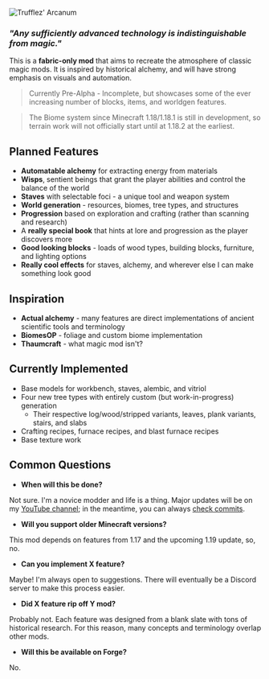 ![Trufflez' Arcanum](https://i.imgur.com/1iIHOTM.png)

### *"Any sufficiently advanced technology is indistinguishable from magic."*

This is a **fabric-only mod** that aims to recreate the atmosphere of classic magic mods. It is inspired by historical alchemy, and will have strong emphasis on visuals and automation.

> Currently Pre-Alpha - Incomplete, but showcases some of the ever increasing number of blocks, items, and worldgen features.

> The Biome system since Minecraft 1.18/1.18.1 is still in development, so terrain work will not officially start until at 1.18.2 at the earliest.

## Planned Features
- **Automatable alchemy** for extracting energy from materials
- **Wisps**, sentient beings that grant the player abilities and control the balance of the world
- **Staves** with selectable foci - a unique tool and weapon system
- **World generation** - resources, biomes, tree types, and structures
- **Progression** based on exploration and crafting (rather than scanning and research)
- A **really special book** that hints at lore and progression as the player discovers more
- **Good looking blocks** - loads of wood types, building blocks, furniture, and lighting options
- **Really cool effects** for staves, alchemy, and wherever else I can make something look good

## Inspiration
- **Actual alchemy** - many features are direct implementations of ancient scientific tools and terminology
- **BiomesOP** - foliage and custom biome implementation
- **Thaumcraft** - what magic mod isn't?

## Currently Implemented
- Base models for workbench, staves, alembic, and vitriol
- Four new tree types with entirely custom (but work-in-progress) generation
    - Their respective log/wood/stripped variants, leaves, plank variants, stairs, and slabs
- Crafting recipes, furnace recipes, and blast furnace recipes
- Base texture work

## Common Questions
- **When will this be done?**

Not sure. I'm a novice modder and life is a thing. Major updates will be on my [YouTube channel](https://www.youtube.com/c/trufflezmc); in the meantime, you can always [check commits](https://github.com/trufflezmc/trufflez-arcanum/commits/master).

- **Will you support older Minecraft versions?**

This mod depends on features from 1.17 and the upcoming 1.19 update, so, no.

- **Can you implement X feature?**

Maybe! I'm always open to suggestions. There will eventually be a Discord server to make this process easier.

- **Did X feature rip off Y mod?**

Probably not. Each feature was designed from a blank slate with tons of historical research. For this reason, many concepts and terminology overlap other mods.


- **Will this be available on Forge?**

No.